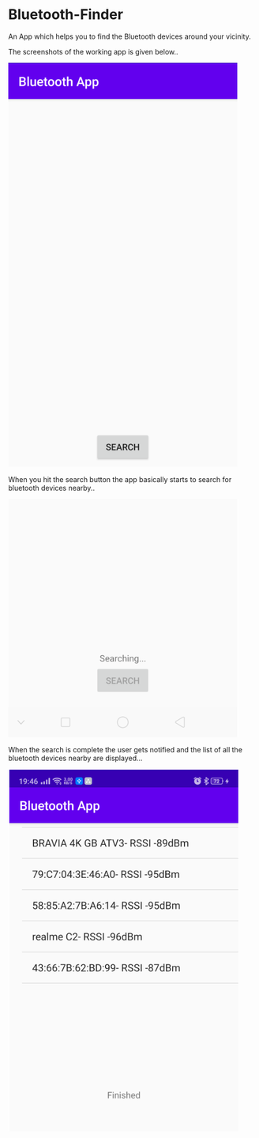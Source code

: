 # Bluetooth-Finder
An App which helps you to find the Bluetooth devices around your vicinity.

The screenshots of the working app is given below..


![](app/src/main/res/drawable/3.PNG)

When you hit the search button the app basically starts to search for bluetooth devices nearby..

![](app/src/main/res/drawable/4.PNG)

When the search is complete the user gets notified and the list of all the bluetooth devices nearby are displayed...

![](app/src/main/res/drawable/5.PNG)


